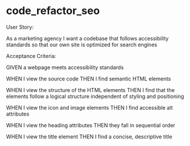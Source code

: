 # code_refactor_seo

User Story:

As a marketing agency
I want a codebase that follows accessibility standards
so that our own site is optimized for search engines

Acceptance Criteria:

GIVEN a webpage meets accessibility standards

WHEN I view the source code
THEN I find semantic HTML elements

WHEN I view the structure of the HTML elements
THEN I find that the elements follow a logical structure independent of styling and positioning

WHEN I view the icon and image elements
THEN I find accessible alt attributes

WHEN I view the heading attributes
THEN they fall in sequential order

WHEN I view the title element
THEN I find a concise, descriptive title
